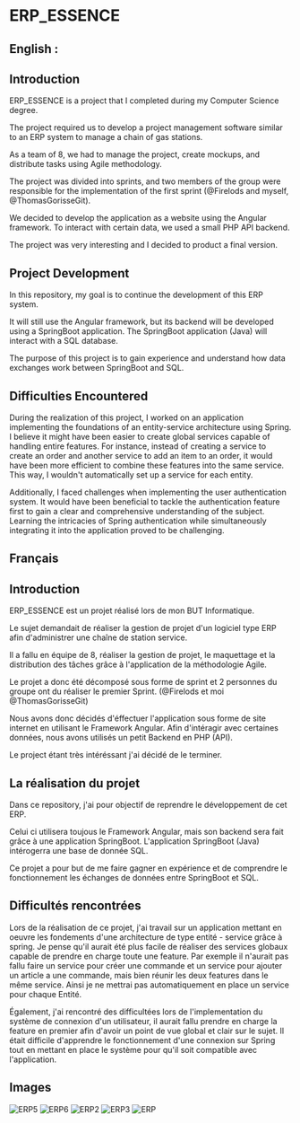 # ERP_ESSENCE
## English : 

## Introduction 
ERP_ESSENCE is a project that I completed during my Computer Science degree.

The project required us to develop a project management software similar to an ERP system to manage a chain of gas stations. 

As a team of 8, we had to manage the project, create mockups, and distribute tasks using Agile methodology. 

The project was divided into sprints, and two members of the group were responsible for the implementation of the first sprint (@Firelods and myself, @ThomasGorisseGit).

We decided to develop the application as a website using the Angular framework. To interact with certain data, we used a small PHP API backend.

The project was very interesting and I decided to product a final version.

## Project Development

In this repository, my goal is to continue the development of this ERP system.

It will still use the Angular framework, but its backend will be developed using a SpringBoot application. The SpringBoot application (Java) will interact with a SQL database.

The purpose of this project is to gain experience and understand how data exchanges work between SpringBoot and SQL.

## Difficulties Encountered
During the realization of this project, I worked on an application implementing the foundations of an entity-service architecture using Spring. I believe it might have been easier to create global services capable of handling entire features. For instance, instead of creating a service to create an order and another service to add an item to an order, it would have been more efficient to combine these features into the same service. This way, I wouldn't automatically set up a service for each entity.

Additionally, I faced challenges when implementing the user authentication system. It would have been beneficial to tackle the authentication feature first to gain a clear and comprehensive understanding of the subject. Learning the intricacies of Spring authentication while simultaneously integrating it into the application proved to be challenging.



## Français

## Introduction 
ERP_ESSENCE est un projet réalisé lors de mon BUT Informatique.

Le sujet demandait de réaliser la gestion de projet d'un logiciel type ERP afin d'administrer une chaîne de station service.

Il a fallu en équipe de 8, réaliser la gestion de projet, le maquettage et la distribution des tâches grâce à l'application de la méthodologie Agile. 

Le projet a donc été décomposé sous forme de sprint et 2 personnes du groupe ont du réaliser le premier Sprint. 
(@Firelods et moi @ThomasGorisseGit)

Nous avons donc décidés d'éffectuer l'application sous forme de site internet en utilisant le Framework Angular.
Afin d'intéragir avec certaines données, nous avons utilisés un petit Backend en PHP (API).

Le project étant très intéréssant j'ai décidé de le terminer.

## La réalisation du projet

Dans ce repository, j'ai pour objectif de reprendre le développement de cet ERP.

Celui ci utilisera toujous le Framework Angular, mais son backend sera fait grâce à une application SpringBoot.
L'application SpringBoot (Java) intérogerra une base de donnée SQL.

Ce projet a pour but de me faire gagner en expérience et de comprendre le fonctionnement les échanges de données entre SpringBoot et SQL.

## Difficultés rencontrées 

Lors de la réalisation de ce projet, j'ai travail sur un application mettant en oeuvre les fondements d'une architecture de type entité - service grâce à spring.
Je pense qu'il aurait été plus facile de réaliser des services globaux capable de prendre en charge toute une feature. Par exemple il n'aurait pas fallu faire un service pour créer une commande et un service pour ajouter un article a une commande, mais bien réunir les deux features dans le même service.
Ainsi je ne mettrai pas automatiquement en place un service pour chaque Entité.

Également, j'ai rencontré des difficultées lors de l'implementation du système de connexion d'un utilisateur, il aurait fallu prendre en charge la feature en premier afin d'avoir un point de vue global et clair sur le sujet. Il était difficile d'apprendre le fonctionnement d'une connexion sur Spring tout en mettant en place le système pour qu'il soit compatible avec l'application.


## Images 
![ERP5](https://github.com/ThomasGorisseGit/ERP_Essence_BUT/assets/91067467/ae203153-bf0a-434b-9302-46948042ca9c)
![ERP6](https://github.com/ThomasGorisseGit/ERP_Essence_BUT/assets/91067467/bb0cc7a5-ca1f-4122-822d-91ca703fa0bc)
![ERP2](https://github.com/ThomasGorisseGit/ERP_Essence_BUT/assets/91067467/d8fbcecf-a13a-40f6-96bc-c13a284491ab)
![ERP3](https://github.com/ThomasGorisseGit/ERP_Essence_BUT/assets/91067467/170aaec9-9d84-4630-a2a0-3170cae89429)
![ERP](https://github.com/ThomasGorisseGit/ERP_Essence_BUT/assets/91067467/81991561-839b-4dca-9a35-057f3753b643)




